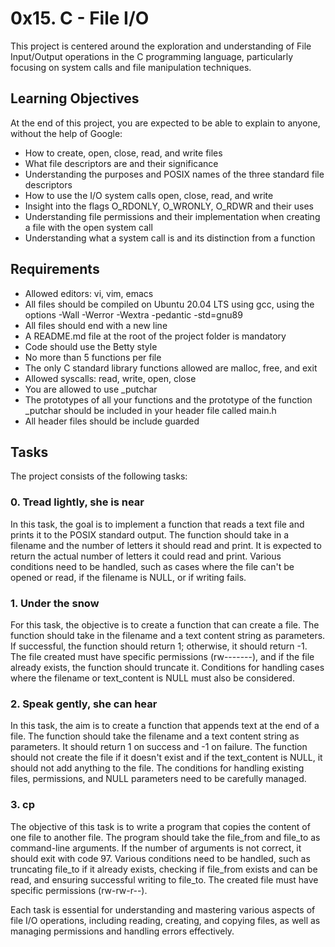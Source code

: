 # 0x15. C - File I/O

This project is centered around the exploration and understanding of File Input/Output operations in the C programming language, particularly focusing on system calls and file manipulation techniques.

## Learning Objectives

At the end of this project, you are expected to be able to explain to anyone, without the help of Google:

- How to create, open, close, read, and write files
- What file descriptors are and their significance
- Understanding the purposes and POSIX names of the three standard file descriptors
- How to use the I/O system calls open, close, read, and write
- Insight into the flags O_RDONLY, O_WRONLY, O_RDWR and their uses
- Understanding file permissions and their implementation when creating a file with the open system call
- Understanding what a system call is and its distinction from a function

## Requirements

- Allowed editors: vi, vim, emacs
- All files should be compiled on Ubuntu 20.04 LTS using gcc, using the options -Wall -Werror -Wextra -pedantic -std=gnu89
- All files should end with a new line
- A README.md file at the root of the project folder is mandatory
- Code should use the Betty style
- No more than 5 functions per file
- The only C standard library functions allowed are malloc, free, and exit
- Allowed syscalls: read, write, open, close
- You are allowed to use _putchar
- The prototypes of all your functions and the prototype of the function _putchar should be included in your header file called main.h
- All header files should be include guarded

## Tasks

The project consists of the following tasks:

### 0. Tread lightly, she is near
In this task, the goal is to implement a function that reads a text file and prints it to the POSIX standard output. The function should take in a filename and the number of letters it should read and print. It is expected to return the actual number of letters it could read and print. Various conditions need to be handled, such as cases where the file can't be opened or read, if the filename is NULL, or if writing fails.

### 1. Under the snow
For this task, the objective is to create a function that can create a file. The function should take in the filename and a text content string as parameters. If successful, the function should return 1; otherwise, it should return -1. The file created must have specific permissions (rw-------), and if the file already exists, the function should truncate it. Conditions for handling cases where the filename or text_content is NULL must also be considered.

### 2. Speak gently, she can hear
In this task, the aim is to create a function that appends text at the end of a file. The function should take the filename and a text content string as parameters. It should return 1 on success and -1 on failure. The function should not create the file if it doesn't exist and if the text_content is NULL, it should not add anything to the file. The conditions for handling existing files, permissions, and NULL parameters need to be carefully managed.

### 3. cp
The objective of this task is to write a program that copies the content of one file to another file. The program should take the file_from and file_to as command-line arguments. If the number of arguments is not correct, it should exit with code 97. Various conditions need to be handled, such as truncating file_to if it already exists, checking if file_from exists and can be read, and ensuring successful writing to file_to. The created file must have specific permissions (rw-rw-r--).

Each task is essential for understanding and mastering various aspects of file I/O operations, including reading, creating, and copying files, as well as managing permissions and handling errors effectively.
